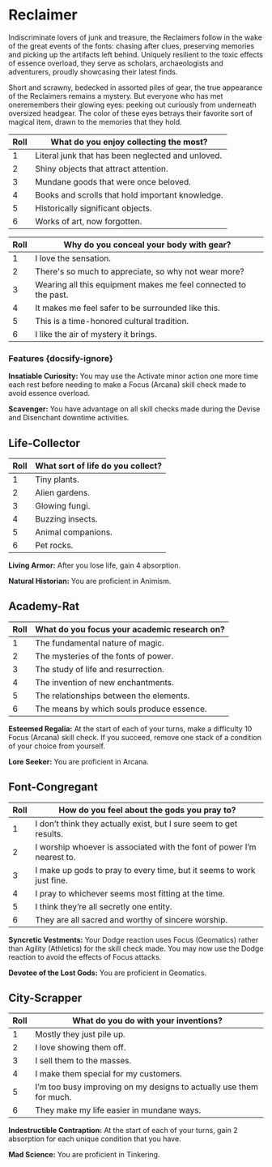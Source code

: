 # Reclaimer
Indiscriminate lovers of junk and treasure, the Reclaimers follow in the wake of the great events of the fonts: chasing after clues, preserving memories and picking up the artifacts left behind.
Uniquely resilient to the toxic effects of essence overload, they serve as scholars, archaeologists and adventurers, proudly showcasing their latest finds.

Short and scrawny, bedecked in assorted piles of gear, the true appearance of the Reclaimers remains a mystery. 
But everyone who has met oneremembers their glowing eyes: peeking out curiously from underneath oversized headgear.
The color of these eyes betrays their favorite sort of magical item, drawn to the memories that they hold.

<div class="side-panel">

| Roll | What do you enjoy collecting the most?            |
| ---- | ------------------------------------------------- |
| 1    | Literal junk that has been neglected and unloved. |
| 2    | Shiny objects that attract attention.             |
| 3    | Mundane goods that were once beloved.             |
| 4    | Books and scrolls that hold important knowledge.  |
| 5    | Historically significant objects.                 |
| 6    | Works of art, now forgotten.                      |


| Roll | Why do you conceal your body with gear?                         |
| ---- | --------------------------------------------------------------- |
| 1    | I love the sensation.                                           |
| 2    | There's so much to appreciate, so why not wear more?            |
| 3    | Wearing all this equipment makes me feel connected to the past. |
| 4    | It makes me feel safer to be surrounded like this.              |
| 5    | This is a time-honored cultural tradition.                      |
| 6    | I like the air of mystery it brings.                            |

</div>

### Features {docsify-ignore}

**Insatiable Curiosity:** You may use the Activate minor action one more time each rest before needing to make a Focus (Arcana) skill check made to avoid essence overload.

**Scavenger:** You have advantage on all skill checks made during the Devise and Disenchant downtime activities.

## Life-Collector

| Roll | What sort of life do you collect? |
| ---- | --------------------------------- |
| 1    | Tiny plants.                      |
| 2    | Alien gardens.                    |
| 3    | Glowing fungi.                    |
| 4    | Buzzing insects.                  |
| 5    | Animal companions.                |
| 6    | Pet rocks.                        |

**Living Armor:** After you lose life, gain 4 absorption.
	
**Natural Historian:** You are proficient in Animism.

## Academy-Rat

| Roll | What do you focus your academic research on? |
| ---- | -------------------------------------------- |
| 1    | The fundamental nature of magic.             |
| 2    | The mysteries of the fonts of power.         |
| 3    | The study of life and resurrection.          |
| 4    | The invention of new enchantments.           |
| 5    | The relationships between the elements.      |
| 6    | The means by which souls produce essence.    |

**Esteemed Regalia:** At the start of each of your turns, make a difficulty 10 Focus (Arcana) skill check. If you succeed, remove one stack of a condition of your choice from yourself.
	
**Lore Seeker:** You are proficient in Arcana.

## Font-Congregant

| Roll | How do you feel about the gods you pray to?                            |
| ---- | ---------------------------------------------------------------------- |
| 1    | I don’t think they actually exist, but I sure seem to get results.     |
| 2    | I worship whoever is associated with the font of power I’m nearest to. |
| 3    | I make up gods to pray to every time, but it seems to work just fine.  |
| 4    | I pray to whichever seems most fitting at the time.                    |
| 5    | I think they’re all secretly one entity.                               |
| 6    | They are all sacred and worthy of sincere worship.                     |

**Syncretic Vestments:** Your Dodge reaction uses Focus (Geomatics) rather than Agility (Athletics) for the skill check made. You may now use the Dodge reaction to avoid the effects of Focus attacks.

**Devotee of the Lost Gods:** You are proficient in Geomatics.

## City-Scrapper

| Roll | What do you do with your inventions?                                |
| ---- | ------------------------------------------------------------------- |
| 1    | Mostly they just pile up.                                           |
| 2    | I love showing them off.                                            |
| 3    | I sell them to the masses.                                          |
| 4    | I make them special for my customers.                               |
| 5    | I’m too busy improving on my designs to actually use them for much. |
| 6    | They make my life easier in mundane ways.                           |

**Indestructible Contraption:** At the start of each of your turns, gain 2 absorption for each unique condition that you have.

**Mad Science:** You are proficient in Tinkering.
